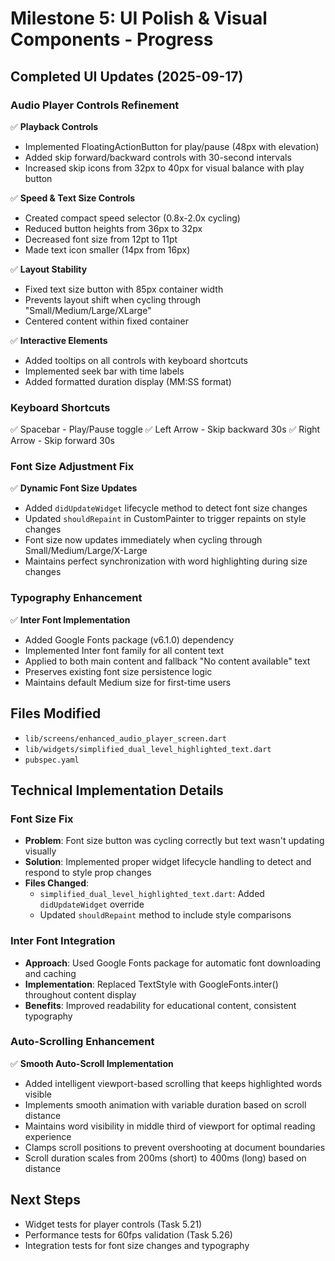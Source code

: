 # Milestone 5: UI Polish & Visual Components - Progress

## Completed UI Updates (2025-09-17)

### Audio Player Controls Refinement
✅ **Playback Controls**
- Implemented FloatingActionButton for play/pause (48px with elevation)
- Added skip forward/backward controls with 30-second intervals
- Increased skip icons from 32px to 40px for visual balance with play button

✅ **Speed & Text Size Controls**
- Created compact speed selector (0.8x-2.0x cycling)
- Reduced button heights from 36px to 32px
- Decreased font size from 12pt to 11pt
- Made text icon smaller (14px from 16px)

✅ **Layout Stability**
- Fixed text size button with 85px container width
- Prevents layout shift when cycling through "Small/Medium/Large/XLarge"
- Centered content within fixed container

✅ **Interactive Elements**
- Added tooltips on all controls with keyboard shortcuts
- Implemented seek bar with time labels
- Added formatted duration display (MM:SS format)

### Keyboard Shortcuts
✅ Spacebar - Play/Pause toggle
✅ Left Arrow - Skip backward 30s
✅ Right Arrow - Skip forward 30s

### Font Size Adjustment Fix
✅ **Dynamic Font Size Updates**
- Added `didUpdateWidget` lifecycle method to detect font size changes
- Updated `shouldRepaint` in CustomPainter to trigger repaints on style changes
- Font size now updates immediately when cycling through Small/Medium/Large/X-Large
- Maintains perfect synchronization with word highlighting during size changes

### Typography Enhancement
✅ **Inter Font Implementation**
- Added Google Fonts package (v6.1.0) dependency
- Implemented Inter font family for all content text
- Applied to both main content and fallback "No content available" text
- Preserves existing font size persistence logic
- Maintains default Medium size for first-time users

## Files Modified
- `lib/screens/enhanced_audio_player_screen.dart`
- `lib/widgets/simplified_dual_level_highlighted_text.dart`
- `pubspec.yaml`

## Technical Implementation Details

### Font Size Fix
- **Problem**: Font size button was cycling correctly but text wasn't updating visually
- **Solution**: Implemented proper widget lifecycle handling to detect and respond to style prop changes
- **Files Changed**:
  - `simplified_dual_level_highlighted_text.dart`: Added `didUpdateWidget` override
  - Updated `shouldRepaint` method to include style comparisons

### Inter Font Integration
- **Approach**: Used Google Fonts package for automatic font downloading and caching
- **Implementation**: Replaced TextStyle with GoogleFonts.inter() throughout content display
- **Benefits**: Improved readability for educational content, consistent typography

### Auto-Scrolling Enhancement
✅ **Smooth Auto-Scroll Implementation**
- Added intelligent viewport-based scrolling that keeps highlighted words visible
- Implements smooth animation with variable duration based on scroll distance
- Maintains word visibility in middle third of viewport for optimal reading experience
- Clamps scroll positions to prevent overshooting at document boundaries
- Scroll duration scales from 200ms (short) to 400ms (long) based on distance

## Next Steps
- Widget tests for player controls (Task 5.21)
- Performance tests for 60fps validation (Task 5.26)
- Integration tests for font size changes and typography